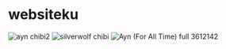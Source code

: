 # websiteku
![ayn chibi2](https://github.com/Ayumimiii/websiteku/assets/139093820/7f174e5b-7ab6-40f5-a3ea-7764b50cae18)
![silverwolf chibi](https://github.com/Ayumimiii/websiteku/assets/139093820/67ba10cb-cd5a-4aa8-9388-8689a56ee290)
![Ayn (For All Time) full 3612142](https://github.com/Ayumimiii/websiteku/assets/139093820/51cf4fda-36c6-4095-af48-b5e9b902c948)

